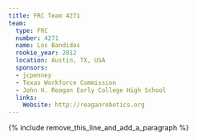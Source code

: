 ```yaml
---
title: FRC Team 4271
team:
  type: FRC
  number: 4271
  name: Los Bandidos
  rookie_year: 2012
  location: Austin, TX, USA
  sponsors:
  - jcpenney
  - Texas Workforce Commission
  - John H. Reagan Early College High School
  links:
    Website: http://reaganrobotics.org
---
```


{% include remove_this_line_and_add_a_paragraph %}